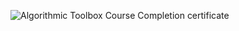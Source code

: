 ![Algorithmic Toolbox Course Completion certificate](https://www.coursera.org/account/accomplishments/certificate/DQXB4WBT5VDR)

